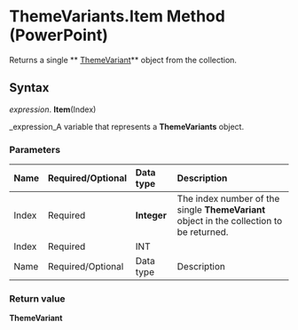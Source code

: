 
# ThemeVariants.Item Method (PowerPoint)

Returns a single  ** [ThemeVariant](de00374f-05fd-4cae-08f8-ef417cd944b5.md)** object from the collection.


## Syntax

 _expression_. **Item**(Index)

 _expression_A variable that represents a  **ThemeVariants** object.


### Parameters



|**Name**|**Required/Optional**|**Data type**|**Description**|
|:-----|:-----|:-----|:-----|
|Index|Required| **Integer**|The index number of the single  **ThemeVariant** object in the collection to be returned.|
|Index|Required|INT||
|Name|Required/Optional|Data type|Description|

### Return value

 **ThemeVariant**

